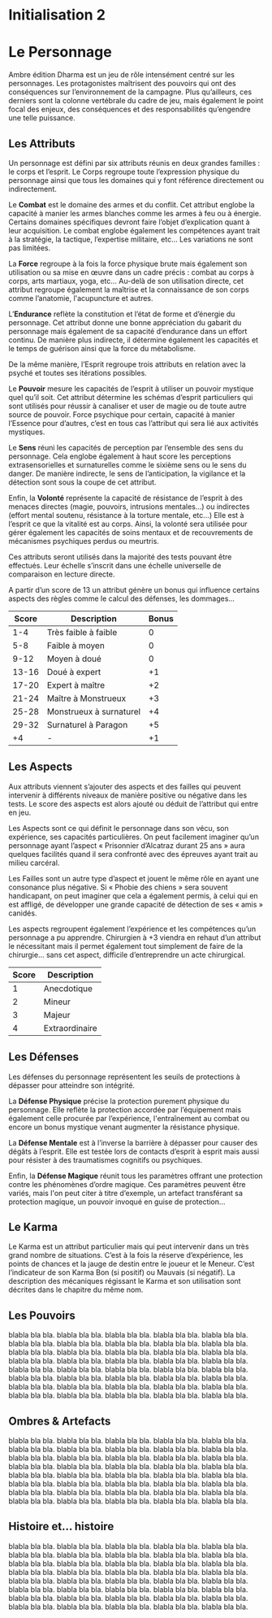 # Initialisation 2

# Le Personnage

Ambre édition Dharma est un jeu de rôle intensément centré sur les personnages. Les protagonistes maîtrisent des pouvoirs qui ont des conséquences sur l’environnement de la campagne. Plus qu’ailleurs, ces derniers sont la colonne vertébrale du cadre de jeu, mais également le point focal des enjeux, des conséquences et des responsabilités qu’engendre une telle puissance.

## Les Attributs


Un personnage est défini par six attributs réunis en deux grandes familles : le corps et l’esprit. Le Corps regroupe toute l’expression physique du personnage ainsi que tous les domaines qui y font référence directement ou indirectement. 

Le **Combat** est le domaine des armes et du conflit. Cet attribut englobe la capacité à manier les armes blanches comme les armes à feu ou à énergie. Certains domaines spécifiques devront faire l’objet d’explication quant à leur acquisition. Le combat englobe également les compétences ayant trait à la stratégie, la tactique, l’expertise militaire, etc… Les variations ne sont pas limitées.


La **Force** regroupe à la fois la force physique brute mais également son utilisation ou sa mise en œuvre dans un cadre précis : combat au corps à corps, arts martiaux, yoga, etc… Au-delà de son utilisation directe, cet attribut regroupe également la maîtrise et la connaissance de son corps comme l’anatomie, l'acupuncture et autres. 

L’**Endurance** reflète la constitution et l’état de forme et d’énergie du personnage. Cet attribut donne une bonne appréciation du gabarit du personnage mais également de sa capacité d’endurance dans un effort continu. De manière plus indirecte, il détermine également les capacités et le temps de guérison ainsi que la force du métabolisme.

De la même manière, l’Esprit regroupe trois attributs en relation avec la psyché et toutes ses itérations possibles.

Le **Pouvoir** mesure les capacités de l’esprit à utiliser un pouvoir mystique quel qu’il soit. Cet attribut détermine les schémas d’esprit particuliers qui sont utilisés pour réussir à canaliser et user de magie ou de toute autre source de pouvoir. Force psychique pour certain, capacité à manier l’Essence pour d’autres, c’est en tous cas l’attribut qui sera lié aux activités mystiques.


Le **Sens** réuni les capacités de perception par l’ensemble des sens du personnage. Cela englobe également à haut score les perceptions extrasensorielles et surnaturelles comme le sixième sens ou le sens du danger. De manière indirecte, le sens de l’anticipation, la vigilance et la détection sont sous la coupe de cet attribut.

Enfin, la **Volonté** représente la capacité de résistance de l’esprit à des menaces directes (magie, pouvoirs, intrusions mentales…) ou indirectes (effort mental soutenu, résistance à la torture mentale, etc…) Elle est à l’esprit ce que la vitalité est au corps. Ainsi, la volonté sera utilisée pour gérer également les capacités de soins mentaux et de recouvrements de mécanismes psychiques perdus ou meurtris.

Ces attributs seront utilisés dans la majorité des tests pouvant être effectués. Leur échelle s’inscrit dans une échelle universelle de comparaison en lecture directe. 

A partir d’un score de 13 un attribut génère un bonus qui influence certains aspects des règles comme le calcul des défenses, les dommages...

| **Score** | **Description**         | **Bonus** |
| --------- | ----------------------- | --------- |
| 1-4       | Très faible à faible    | 0         |
| 5-8       | Faible à moyen          | 0         |
| 9-12      | Moyen à doué            | 0         |
| 13-16     | Doué à expert           | +1        |
| 17-20     | Expert à maître         | +2        |
| 21-24     | Maître à Monstrueux     | +3        |
| 25-28     | Monstrueux à surnaturel | +4        |
| 29-32     | Surnaturel à Paragon    | +5        |
| +4        | -                       | +1        |

##  Les Aspects

Aux attributs viennent s’ajouter des aspects et des failles qui peuvent intervenir à différents niveaux de manière positive ou négative dans les tests. Le score des aspects est alors ajouté ou déduit de l’attribut qui entre en jeu.

Les Aspects sont ce qui définit le personnage dans son vécu, son expérience, ses capacités particulières. On peut facilement imaginer qu’un personnage ayant l’aspect « Prisonnier d’Alcatraz durant 25 ans » aura quelques facilités quand il sera confronté avec des épreuves ayant trait au milieu carcéral.

Les Failles sont un autre type d’aspect et jouent le même rôle en ayant une consonance plus négative. Si « Phobie des chiens » sera souvent handicapant, on peut imaginer que cela a également permis, à celui qui en est affligé, de développer une grande capacité de détection de ses « amis » canidés.

Les aspects regroupent également l’expérience et les compétences qu’un personnage a pu apprendre. Chirurgien à +3 viendra en rehaut d’un attribut le nécessitant mais il permet également tout simplement de faire de la chirurgie… sans cet aspect, difficile d’entreprendre un acte chirurgical.

| **Score** | **Description** |
| --------- | --------------- |
| 1         | Anecdotique     |
| 2         | Mineur          |
| 3         | Majeur          |
| 4         | Extraordinaire  |

## Les Défenses

Les défenses du personnage représentent les seuils de protections à dépasser pour atteindre son intégrité.

La **Défense Physique** précise la protection purement physique du personnage. Elle reflète la protection accordée par l’équipement mais également celle procurée par l’expérience, l'entraînement au combat ou encore un bonus mystique venant augmenter la résistance physique. 

La **Défense Mentale** est à l’inverse la barrière à dépasser pour causer des dégâts à l’esprit. Elle est testée lors de contacts d’esprit à esprit mais aussi pour résister à des traumatismes cognitifs ou psychiques.

Enfin, la **Défense Magique** réunit tous les paramètres offrant une protection contre les phénomènes d’ordre magique. Ces paramètres peuvent être variés, mais l'on peut citer à titre d’exemple, un artefact transférant sa protection magique, un pouvoir invoqué en guise de protection…

## Le Karma

Le Karma est un attribut particulier mais qui peut intervenir dans un très grand nombre de situations. C’est à la fois la réserve d’expérience, les points de chances et la jauge de destin entre le joueur et le Meneur. C’est l’indicateur de son Karma Bon (si positif) ou Mauvais (si négatif). La description des mécaniques régissant le Karma et son utilisation sont décrites dans le chapitre du même nom.

## Les Pouvoirs


 blabla bla bla. blabla bla bla. blabla bla bla. blabla bla bla. blabla bla bla. blabla bla bla. blabla bla bla. blabla bla bla. blabla bla bla. blabla bla bla. blabla bla bla. blabla bla bla. blabla bla bla. blabla bla bla. blabla bla bla. blabla bla bla. blabla bla bla. blabla bla bla. blabla bla bla. blabla bla bla. blabla bla bla. blabla bla bla. blabla bla bla. blabla bla bla. blabla bla bla. blabla bla bla. blabla bla bla. blabla bla bla. blabla bla bla. blabla bla bla. blabla bla bla. blabla bla bla. blabla bla bla. blabla bla bla. blabla bla bla. blabla bla bla. blabla bla bla. blabla bla bla. blabla bla bla. blabla bla bla. 

## Ombres & Artefacts


blabla bla bla. blabla bla bla. blabla bla bla. blabla bla bla. blabla bla bla. blabla bla bla. blabla bla bla. blabla bla bla. blabla bla bla. blabla bla bla. blabla bla bla. blabla bla bla. blabla bla bla. blabla bla bla. blabla bla bla. blabla bla bla. blabla bla bla. blabla bla bla. blabla bla bla. blabla bla bla. blabla bla bla. blabla bla bla. blabla bla bla. blabla bla bla. blabla bla bla. blabla bla bla. blabla bla bla. blabla bla bla. blabla bla bla. blabla bla bla. blabla bla bla. blabla bla bla. blabla bla bla. blabla bla bla. blabla bla bla. blabla bla bla. blabla bla bla. blabla bla bla. blabla bla bla. blabla bla bla.

## Histoire et… histoire

blabla bla bla. blabla bla bla. blabla bla bla. blabla bla bla. blabla bla bla. blabla bla bla. blabla bla bla. blabla bla bla. blabla bla bla. blabla bla bla. blabla bla bla. blabla bla bla. blabla bla bla. blabla bla bla. blabla bla bla. blabla bla bla. blabla bla bla. blabla bla bla. blabla bla bla. blabla bla bla. blabla bla bla. blabla bla bla. blabla bla bla. blabla bla bla. blabla bla bla. blabla bla bla. blabla bla bla. blabla bla bla. blabla bla bla. blabla bla bla. blabla bla bla. blabla bla bla. blabla bla bla. blabla bla bla. blabla bla bla. blabla bla bla. blabla bla bla. blabla bla bla. blabla bla bla. blabla bla bla.

 

 